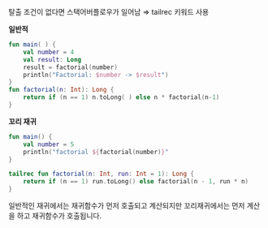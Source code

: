 탈출 조건이 없다면 스택어버플로우가 일어남 ⇒ tailrec 키워드 사용

**일반적**

```kotlin
fun main( ) {
	val number = 4
	val result: Long
	result = factorial(number)
	println("Factorial: $number -> $result") 
}
fun factorial(n: Int): Long {
	return if (n == 1) n.toLong( ) else n * factorial(n-1)
}
```

**꼬리 재귀**

```kotlin
fun main() {
	val number = 5
	println("factorial ${factorial(number)}"
}

tailrec fun factorial(n: Int, run: Int = 1): Long {
	return if (n == 1) run.toLong() else factorial(n - 1, run * n)
}
```

일반적인 재귀에서는 재귀함수가 먼저 호출되고 계산되지만 꼬리재귀에서는 먼저 계산을 하고 재귀함수가 호출됩니다.